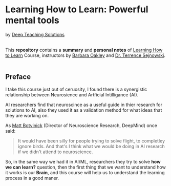 # Learning How to Learn: Powerful mental tools

by [Deep Teaching Solutions](https://www.mooc-list.com/university-entity/deep-teaching-solutions)
<br/>
<br/>

 This **repository** contains a **summary** and **personal notes** of [Learning How to Learn](https://www.coursera.org/learn/learning-how-to-learn) Course, instructors by [Barbara Oakley](https://barbaraoakley.com/) and [Dr. Terrence Sejnowski](https://www.salk.edu/scientist/terrence-sejnowski/).
<br/>
<br/>

## Preface

I take this course just out of ceruosity, I found there is a synergistic relationship between Neurosience and Artficial Intilligance (AI).

AI researchers find that neuroscince as a useful guide in thier research for solutions to AI, also they used it as a validation method for what ideas that they are working on.

As [Matt Botvinick](https://hai.stanford.edu/people/matthew-botvinick) (Director of Neuroscience Research, DeepMind) once said:
> It would have been silly for people trying to solve flight, to completley ignore birds. And that's I think what we would be doing in AI research if we didn't attend to neuroscience.

So, in the same way we had it in AI/ML, researchers they try to solve **how we can learn?**
question, then the first thing that we want to understand how it works is our **Brain**, and this course will help us to understand the learning process in a good maner.
